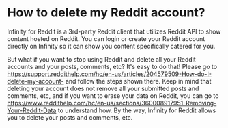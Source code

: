 ﻿# How to delete my Reddit account?
Infinity for Reddit is a 3rd-party Reddit client that utilizes Reddit API to show content hosted on Reddit. You can login or create your Reddit account directly on Infinity so it can show you content specifically catered for you.

But what if you want to stop using Reddit and delete all your Reddit accounts and your posts, comments, etc? It's easy to do that! Please go to https://support.reddithelp.com/hc/en-us/articles/204579509-How-do-I-delete-my-account- and follow the steps shown there. Keep in mind that deleting your account does not remove all your submitted posts and comments, etc, and if you want to erase your data on Reddit, you can go to https://www.reddithelp.com/hc/en-us/sections/360008917951-Removing-Your-Reddit-Data to understand how. By the way, Infinity for Reddit allows you to delete your posts and comments, etc.

